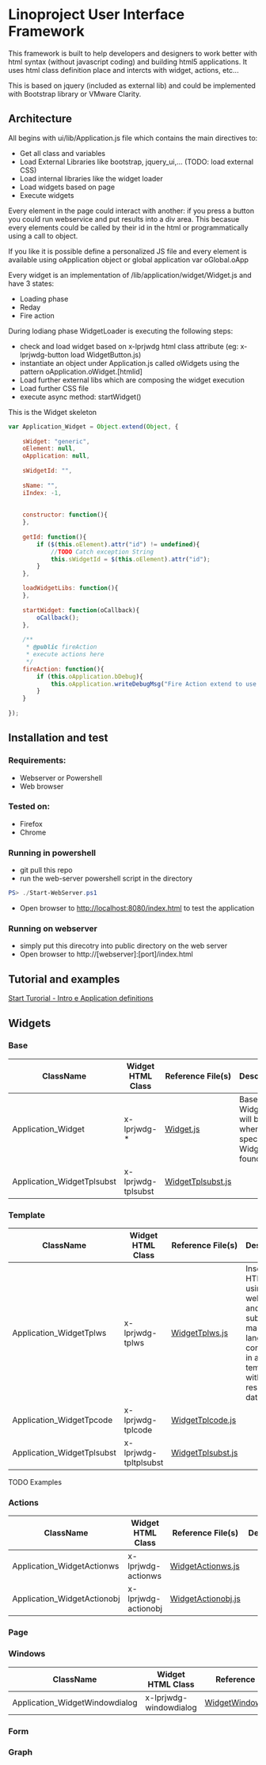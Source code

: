 # Linoproject User Interface Framework

This framework is built to help developers and designers to work better with html syntax (without javascript coding) and building html5 applications. It uses html class definition place and intercts with widget, actions, etc...

This is based on jquery (included as external lib) and could be implemented with Bootstrap library or VMware Clarity.

## Architecture ##
All begins with ui/lib/Application.js file which contains the main directives to:
* Get all class and variables
* Load External Libraries like bootstrap, jquery_ui,... (TODO: load external CSS)
* Load internal libraries like the widget loader
* Load widgets based on page
* Execute widgets

Every element in the page could interact with another: if you press a button you could run webservice and put results into a div area. This becasue every elements could be called by their id in the html or programmatically using a call to object.

If you like it is possible define a personalized JS file and every element is available using oApplication object or global application var oGlobal.oApp

Every widget is an implementation of /lib/application/widget/Widget.js and have 3 states:
* Loading phase
* Reday 
* Fire action

During lodiang phase WidgetLoader is executing the following steps:
- check and load widget based on x-lprjwdg html class attribute (eg: x-lprjwdg-button load WidgetButton.js)
- instantiate an object under Application.js called oWidgets using the pattern oApplication.oWidget.[htmlid]
- Load further external libs which are composing the widget execution
- Load further CSS file  
- execute async method: startWidget()

This is the Widget skeleton
```javascript
var Application_Widget = Object.extend(Object, {
	
	sWidget: "generic",
	oElement: null,
	oApplication: null,
	
	sWidgetId: "",
	
	sName: "",
	iIndex: -1,
	
	
	constructor: function(){
	},
	
	getId: function(){
		if ($(this.oElement).attr("id") != undefined){
			//TODO Catch exception String
			this.sWidgetId = $(this.oElement).attr("id");
		}
	},

	loadWidgetLibs: function(){
	},
	
	startWidget: function(oCallback){		
		oCallback();
	},
	
	/**
	 * @public fireAction
	 * execute actions here
	 */
	fireAction: function(){
		if (this.oApplication.bDebug){
			this.oApplication.writeDebugMsg("Fire Action extend to use it");
		}
	}
	
});
```

## Installation and test ##

### Requirements: ###
* Webserver or Powershell
* Web browser

### Tested on: ###
* Firefox 
* Chrome

### Running in powershell ###
* git pull this repo
* run the web-server powershell script in the directory 
```powershell
PS> ./Start-WebServer.ps1
```
* Open browser to [http://localhost:8080/index.html](http://localhost:8080/index.html) to test the application

### Running on webserver ###
* simply put this direcotry into public directory on the web server
* Open browser to  http://[webserver]:[port]/index.html

## Tutorial and examples ##

[Start Turorial - Intro e Application definitions](docs/tutorial1.md)

## Widgets ##

### Base ###
| ClassName | Widget HTML Class | Reference File(s) 						   |Description														 |
|-----------|-------------------|----------------------------------------------|-----------------------------------------------------------------|
| Application_Widget	| x-lprjwdg-*		| [Widget.js](lib/application/widget/Widget.js)|Base Widget. It will be used when a non specific Widget is found |
| Application_WidgetTplsubst	| x-lprjwdg-tplsubst | [WidgetTplsubst.js](lib/application/widget/WidgetTplsubst.js)| |


### Template ###
| ClassName				    | Widget HTML Class | Reference File(s) 						  			 |Description														 |
|---------------------------|-------------------|--------------------------------------------------------|-----------------------------------------------------------------|
| Application_WidgetTplws	| x-lprjwdg-tplws	| [WidgetTplws.js](lib/application/widget/WidgetTplws.js)| Insert HTML code using webservice and substituting markup lang contained in a template with response data |
| Application_WidgetTpcode	| x-lprjwdg-tplcode	| [WidgetTplcode.js](lib/application/widget/WidgetTplcode.js)||
| Application_WidgetTplsubst| x-lprjwdg-tpltplsubst	| [WidgetTplsubst.js](lib/application/widget/WidgetTplsubst.js)||

TODO Examples

### Actions ###
| ClassName				    | Widget HTML Class | Reference File(s) 						  			 |Description														 |
|---------------------------|-------------------|--------------------------------------------------------|-----------------------------------------------------------------|
| Application_WidgetActionws	| x-lprjwdg-actionws	| [WidgetActionws.js](lib/application/widget/WidgetActionws.js)|  |
| Application_WidgetActionobj	| x-lprjwdg-actionobj	| [WidgetActionobj.js](lib/application/widget/WidgetActionobj.js)|  |

### Page ###



### Windows ###
| ClassName				    | Widget HTML Class | Reference File(s) 						  			 |Description														 |
|---------------------------|-------------------|--------------------------------------------------------|-----------------------------------------------------------------|
| Application_WidgetWindowdialog	| x-lprjwdg-windowdialog	| [WidgetWindowdialog.js](lib/application/widget/WidgetWindowdialog.js)|  |


### Form ###



### Graph ###


 
 
